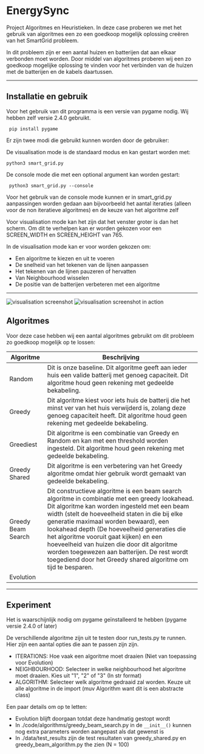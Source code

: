 # EnergySync

Project Algoritmes en Heuristieken. In deze case proberen we met het gebruik van algoritmes een zo een goedkoop mogelijk oplossing creëren van het SmartGrid probleem.

In dit probleem zijn er een aantal huizen en batterijen dat aan elkaar verbonden moet worden.
Door middel van algoritmes proberen wij een zo goedkoop mogelijke oplossing te vinden voor het verbinden van de huizen met de batterijen en de kabels daartussen.

---

## Installatie en gebruik

Voor het gebruik van dit programma is een versie van pygame nodig. Wij hebben zelf versie 2.4.0 gebruikt.

``` pip install pygame```

Er zijn twee modi die gebruikt kunnen worden door de gebruiker:

De visualisation mode is de standaard modus en kan gestart worden met:

``` python3 smart_grid.py ```

De console mode die met een optional argument kan worden gestart:

``` python3 smart_grid.py --console```

Voor het gebruik van de console mode kunnen er in smart_grid.py aanpassingen
worden gedaan aan bijvoorbeeld het aantal iteraties (alleen voor de non iteratieve algoritmes)
en de keuze van het algoritme zelf

Voor visualisation mode kan het zijn dat het venster groter is dan het scherm.
Om dit te verhelpen kan er worden gekozen voor een SCREEN_WIDTH en SCREEN_HEIGHT van 765.

In de visualisation mode kan er voor worden gekozen om:
- Een algoritme te kiezen en uit te voeren
- De snelheid van het tekenen van de lijnen aanpassen
- Het tekenen van de lijnen pauzeren of hervatten
- Van Neighbourhood wisselen
- De positie van de batterijen verbeteren met een algoritme
---
![visualisation screenshot](/sprites/images/visualisation.png)
![visualisation screenshot in action](/sprites/images/visualisation_2.png)


## Algoritmes

Voor deze case hebben wij een aantal algoritmes gebruikt om dit probleem zo goedkoop mogelijk op te lossen:

| Algoritme | Beschrijving |
| ----------- | ----------- |
| Random | Dit is onze baseline. Dit algoritme geeft aan ieder huis een valide batterij met genoeg capaciteit. Dit algoritme houd geen rekening met gedeelde bekabeling. |
| Greedy | Dit algoritme kiest voor iets huis de batterij die het minst ver van het huis verwijderd is, zolang deze genoeg capaciteit heeft. Dit algoritme houd geen rekening met gedeelde bekabeling. |
| Greediest | Dit algoritme is een combinatie van Greedy en Random en kan met een threshold worden ingesteld. Dit algoritme houd geen rekening met gedeelde bekabeling. |
| Greedy Shared | Dit algoritme is een verbetering van het Greedy algoritme omdat hier gebruik wordt gemaakt van gedeelde bekabeling. |
| Greedy Beam Search | Dit constructieve algoritme is een beam search algoritme in combinatie met een greedy lookahead. Dit algoritme kan worden ingesteld met een beam width (stelt de hoeveelheid staten in die bij elke generatie maximaal worden bewaard), een lookahead depth (De hoeveelheid generaties die het algoritme vooruit gaat kijken) en een hoeveelheid van huizen die door dit algoritme worden toegewezen aan batterijen. De rest wordt toegediend door het Greedy shared algoritme om tijd te besparen. |
| Evolution | |


---
## Experiment

Het is waarschijnlijk nodig om pygame geïnstalleerd te hebben (pygame versie 2.4.0 of later)

 De verschillende algoritme zijn uit te testen door run_tests.py te runnen. Hier zijn een aantal opties die aan te passen zijn zijn.
 - ITERATIONS: Hoe vaak een algoritme moet draaien (Niet van toepassing voor Evolution)
 - NEIGHBOURHOOD: Selecteer in welke neighbourhood het algoritme moet draaien. Kies uit "1", "2" of "3" (In str format)
 - ALGORITHM: Selecteer welk algoritme gedraaid zal worden. Keuze uit alle algoritme in de import (muv Algorithm want dit is een abstracte class)

 Een paar details om op te letten:
 - Evolution blijft doorgaan totdat deze handmatig gestopt wordt
 - In ./code/algorithms/greedy_beam_search.py in de `__init__()` kunnen nog extra parameters worden aangepast als dat gewenst is
 - In ./data/test_results zijn de test resultaten van greedy_shared.py en greedy_beam_algorithm.py the zien (N = 100)